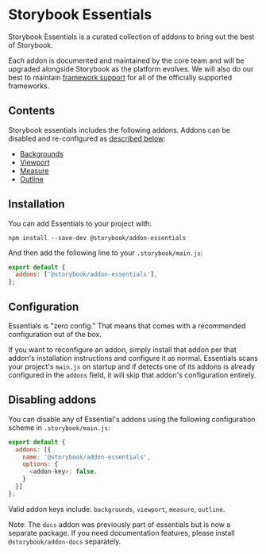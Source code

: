 # Storybook Essentials

Storybook Essentials is a curated collection of addons to bring out the best of Storybook.

Each addon is documented and maintained by the core team and will be upgraded alongside Storybook as the platform evolves. We will also do our best to maintain [framework support](https://storybook.js.org/docs/configure/integration/frameworks-feature-support) for all of the officially supported frameworks.

## Contents

Storybook essentials includes the following addons. Addons can be disabled and re-configured as [described below](#configuration):

- [Backgrounds](https://github.com/storybookjs/storybook/tree/next/code/addons/backgrounds)
- [Viewport](https://github.com/storybookjs/storybook/tree/next/code/addons/viewport)
- [Measure](https://github.com/storybookjs/storybook/tree/next/code/addons/measure)
- [Outline](https://github.com/storybookjs/storybook/tree/next/code/addons/outline)

## Installation

You can add Essentials to your project with:

```
npm install --save-dev @storybook/addon-essentials
```

And then add the following line to your `.storybook/main.js`:

```js
export default {
  addons: ['@storybook/addon-essentials'],
};
```

## Configuration

Essentials is "zero config." That means that comes with a recommended configuration out of the box.

If you want to reconfigure an addon, simply install that addon per that addon's installation instructions and configure it as normal. Essentials scans your project's `main.js` on startup and if detects one of its addons is already configured in the `addons` field, it will skip that addon's configuration entirely.

## Disabling addons

You can disable any of Essential's addons using the following configuration scheme in `.storybook/main.js`:

```js
export default {
  addons: [{
    name: '@storybook/addon-essentials',
    options: {
      <addon-key>: false,
    }
  }]
};
```

Valid addon keys include: `backgrounds`, `viewport`, `measure`, `outline`.

Note: The `docs` addon was previously part of essentials but is now a separate package. If you need documentation features, please install `@storybook/addon-docs` separately.
